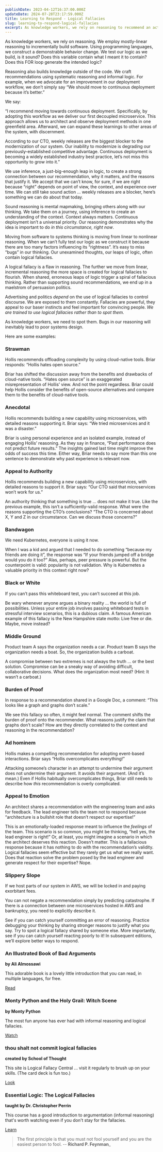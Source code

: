 ```yaml
---
publishDate: 2023-04-12T16:37:00.000Z
updateDate: 2024-07-28T23:17:59.000Z
title: Learning to Respond - Logical Fallacies
slug: learning-to-respond-logical-fallacies
excerpt: As knowledge workers, we rely on reasoning to recommend an action and build things. A logical fallacy is a flaw in reasoning.
---
```

As knowledge workers, we rely on reasoning. We employ mostly-linear reasoning to incrementally build software. Using programming languages, we construct a demonstrable behavior change. We test our logic as we build, is it sound? Does this variable contain what I meant it to contain? Does this FOR loop generate the intended logic?

Reasoning also builds knowledge outside of the code. We craft recommendations using systematic reasoning and informal logic. For example, when we advocate for an improvement in our deployment workflow, we don’t simply say “We should move to continuous deployment because it’s better.”

We say:

“I recommend moving towards continuous deployment. Specifically, by adopting this workflow as we deliver our first decoupled microservice. This approach allows us to architect and observe deployment methods in one greenfield area. Afterward, we can expand these learnings to other areas of the system, with discernment.

According to our CTO, weekly releases are the biggest blocker to the modernization of our system. Our inability to modernize is degrading our previously-established competitive advantage. Continuous deployment is becoming a widely established industry best practice, let’s not miss this opportunity to grow into it.”

We use inference, a just-big-enough leap in logic, to create a strong connection between our recommendation, why it matters, and the reasons that justify it. We accept that we can’t know, for sure, if we are right because “right” depends on point of view, the context, and experience over time. We can still take sound action … weekly releases are a blocker, here’s something we can do about that today.

Sound reasoning is mental mapmaking, bringing others along with our thinking. We take them on a journey, using inference to create an understanding of the context. Context always matters. Continuous deployment isn’t a universal priority. Our reasoning demonstrates why the idea is important to do *in this circumstance, right now*.

Moving from software to systems thinking is moving from linear to nonlinear reasoning. When we can’t fully test our logic as we construct it because there are too many factors influencing its “rightness”. It’s easy to miss “bugs” in our thinking. Our unexamined thoughts, our leaps of logic, often contain logical fallacies.

A logical fallacy is a flaw in reasoning. The further we move from linear, incremental reasoning the more space is created for logical fallacies to flourish. When shared, erroneous leaps of logic trigger a spiral of fallacious thinking. Rather than supporting sound recommendations, we end up in a maelstrom of persuasion politics.

Advertising and politics *depend* on the use of logical fallacies to control discourse. We are exposed to them constantly. Fallacies are powerful, they appeal to our baser instincts and feel important for convincing people. *We are trained to use logical fallacies rather than to spot them.*

As knowledge workers, we need to spot them. Bugs in our reasoning will inevitably lead to poor systems design.

Here are some examples:

### Strawman

Hollis recommends offloading complexity by using cloud-native tools. Briar responds: “Hollis hates open source.”

Briar has shifted the discussion away from the benefits and drawbacks of cloud-native tools. “Hates open source” is an exaggerated misrepresentation of Hollis’ view. And not the point regardless. Briar could help Hollis consider the benefits of open-source alternatives and compare them to the benefits of cloud-native tools.

### Anecdotal

Hollis recommends building a new capability using microservices, with detailed reasons supporting it. Briar says: “We tried microservices and it was a disaster.”

Briar is using personal experience and an isolated example, instead of engaging Hollis’ reasoning. As they say in finance, “Past performance does not predict future results.” The insights gained last time might improve the odds of success this time. Either way, Briar needs to say more than this one sentence to demonstrate why past experience is relevant now.

### Appeal to Authority

Hollis recommends building a new capability using microservices, with detailed reasons to support it. Briar says: “Our CTO said that microservices won’t work for us.”

An authority thinking that something is true … does not make it true. Like the previous example, this isn’t a sufficiently-valid response. What were the reasons supporting the CTO’s conclusions? “The CTO is concerned about X, Y and Z in our circumstance. Can we discuss those concerns?”

### Bandwagon

We need Kubernetes, everyone is using it now.

When I was a kid and argued that I needed to do something “because my friends are doing it”, the response was “If your friends jumped off a bridge would you do it too?” Alas, perhaps, peer pressure is powerful. But the counterpoint is valid: popularity is not validation. Why is Kubernetes a valuable priority in this context right now?

### Black or White

If you can’t pass this whiteboard test, you can’t succeed at this job.

Be wary whenever anyone argues a binary reality … the world is full of possibilities. Unless your entire job involves passing whiteboard tests in stressful interview scenarios, this is a dubious claim. A famous American example of this fallacy is the New Hampshire state motto: Live free or die. Maybe, move instead?

### Middle Ground

Product team A says the organization needs a car. Product team B says the organization needs a boat. So, the organization builds a carboat.

A compromise between two extremes is not always the truth … or the best solution. Compromise can be a sneaky way of avoiding difficult, collaborative decisions. What does the organization most need? (Hint: It wasn’t a carboat.)

### Burden of Proof

In response to a recommendation shared in a Google Doc, a comment: “This looks like a graph and graphs don’t scale.”

We see this fallacy so often, it might feel normal. The comment shifts the burden of proof onto the recommender. What reasons justify the claim that graphs don’t scale? How are they directly correlated to the context and reasoning in the recommendation?

### Ad hominem

Hollis makes a compelling recommendation for adopting event-based interactions. Briar says “Hollis overcomplicates everything!”

Attacking someone’s character in an attempt to undermine their argument does not undermine their argument. It avoids their argument. (And it’s mean.) Even if Hollis habitually overcomplicates things, Briar still needs to describe how *this* recommendation is overly complicated.

### Appeal to Emotion

An architect shares a recommendation with the engineering team and asks for feedback. The lead engineer tells the team not to respond because “architecture is a bullshit role that doesn’t respect our expertise!”

This is an emotionally-loaded response meant to influence the *feelings* of the team. This scenario is so common, you might be thinking, “hell yes, the lead engineer is right!” Or, at least, you might imagine a scenario in which the architect deserves this reaction. Doesn’t matter. This is a fallacious response because it has nothing to do with the recommendation’s validity. Logical fallacies seem effective but they rarely get us what we really want. Does that reaction solve the problem posed by the lead engineer and generate respect for their expertise? Nope.

### Slippery Slope

If we host parts of our system in AWS, we will be locked in and paying exorbitant fees.

You can not negate a recommendation simply by predicting catastrophe. If there is a connection between one microservices hosted in AWS and bankruptcy, you need to explicitly describe it.

See if you can catch yourself committing an error of reasoning. Practice debugging your thinking by sharing stronger reasons to justify what you say. Try to spot a logical fallacy shared by someone else. More importantly, see if you can catch yourself reacting poorly to it! In subsequent editions, we’ll explore better ways to respond.

### An Illustrated Book of Bad Arguments

**by Ali Almossawi**

This adorable book is a lovely little introduction that you can read, in multiple languages, for free.

[Read](https://bookofbadarguments.com/)

### Monty Python and the Holy Grail: Witch Scene

**by Monty Python**

The most fun anyone has ever had with informal reasoning and logical fallacies.

[Watch](https://www.youtube.com/watch?v=rf71YotfykQ)

### thou shalt not commit logical fallacies

**created by School of Thought**

This site is Logical Fallacy Central ... visit it regularly to brush up on your skills. (The card deck is fun too.)

[Look](https://yourlogicalfallacyis.com/)

### Essential Logic: The Logical Fallacies

**taught by Dr. Christopher Perrin**

This course has a good introduction to argumentation (informal reasoning) that's worth watching even if you don't stay for the fallacies.

[Learn](https://classicalu.com/courses/essential-logic-the-logical-fallacies/lessons/logical-fallacies-introduction/)

> The first principle is that you must not fool yourself and you are the easiest person to fool. -- **Richard P. Feynman**_
